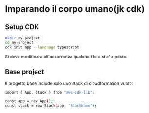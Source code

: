 # Imparando il corpo umano(jk cdk)


## Setup CDK
```bash
mkdir my-project
cd my-project
cdk init app --language typescript
```

Si deve modificare all'occorrenza qualche file e si e' a posto.

## Base project
Il progetto base include solo uno stack di cloudformation vuoto:

```bash
import { App, Stack } from "aws-cdk-lib";

const app = new App();
const stack = new Stack(app, "StackName");
```
